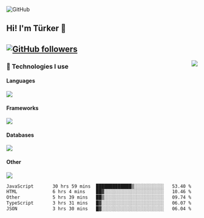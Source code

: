 ![GitHub](https://github.com/turkwr/turkwr/assets/63150613/e5462c44-ccab-48a0-8a33-9f1ea91ff35d)
<!-- ## Hi! I'm Türker 🖐️ -->

##  Hi! I'm Türker 👋
## [![GitHub followers](https://img.shields.io/github/followers/turkwr?color=333&label=Follow&logo=github&logoColor=fff&style=flat-square)](https://github.com/turkwr?tab=followers)
<a href="https://discord.com/users/162740870607536128">
 <img src="https://lanyard.cnrad.dev/api/162740870607536128?hideTimestamp=true&idleMessage=Just%20chillin'%20at%20the%20moment&bg=161a23&animated=true" align="right" />
</a>

### 🧠 Technologies I use
#### Languages
![](https://skillicons.dev/icons?i=js,ts,py,php,go&theme=dark&perline=6)
#### Frameworks
![](https://skillicons.dev/icons?i=next,react,nodejs,tailwind,bootstrap,express&theme=dark&perline=6)
#### Databases
![](https://skillicons.dev/icons?i=mongodb,mysql,sqlite,postgres&theme=dark&perline=6)
#### Other
![](https://skillicons.dev/icons?i=github,git,figma,photoshop,cloudflare,vercel,replit,vscode,visualstudio,discord&theme=dark&perline=6)


<!--START_SECTION:waka-->

```txt
JavaScript       30 hrs 59 mins  █████████████▒░░░░░░░░░░░   53.40 %
HTML             6 hrs 4 mins    ██▓░░░░░░░░░░░░░░░░░░░░░░   10.46 %
Other            5 hrs 39 mins   ██▒░░░░░░░░░░░░░░░░░░░░░░   09.74 %
TypeScript       3 hrs 31 mins   █▓░░░░░░░░░░░░░░░░░░░░░░░   06.07 %
JSON             3 hrs 30 mins   █▓░░░░░░░░░░░░░░░░░░░░░░░   06.04 %
```

<!--END_SECTION:waka-->
